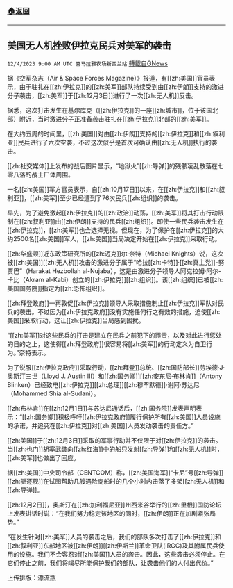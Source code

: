 ###  [:house:返回](README.md)
---


## 美国无人机挫败伊拉克民兵对美军的袭击
`12/4/2023 9:00 AM UTC 喜马拉雅农场新西兰站` [轉載自GNews](https://gnews.org/articles/2068700)

据《空军杂志（Air & Space Forces Magazine）》报道，有[[zh:美国]]官员表示，由于驻扎在[[zh:伊拉克]]的[[zh:美军]]部队持续受到由[[zh:伊朗]]支持的激进分子袭击，[[zh:美军]]于[[zh:12月3日]]进行了一次[[zh:无人机]]反击。

据悉，这次打击发生在基尔库克（[[zh:伊拉克]]的一座[[zh:城市]]，位于该国北部）附近，当时激进分子正准备袭击驻扎在[[zh:伊拉克]]北部的[[zh:美军]]。

在大约五周的时间里，[[zh:美国]]对由[[zh:伊朗]]支持的[[zh:伊拉克]]和[[zh:叙利亚]]民兵进行了六次空袭，不过这次似乎是首次可确认由[[zh:无人机]]执行的袭击。

[[zh:社交媒体]]上发布的战后图片显示，“地狱火”[[zh:导弹]]的残骸凌乱散落在七零八落的战士尸体周围。

一名[[zh:美国]]军方官员表示，自[[zh:10月17日]]以来，在[[zh:伊拉克]]和[[zh:叙利亚]]，[[zh:美军]]至少已经遭到了76次民兵[[zh:组织]]的袭击。

早先，为了避免激起[[zh:伊拉克]]的[[zh:政治]]动荡，[[zh:美军]]将其打击行动限制在[[zh:叙利亚]]由[[zh:伊朗]]支持的民兵[[zh:组织]]。即使一些民兵袭击发生在[[zh:伊拉克]]，[[zh:美军]]也会选择无视。但现在，为了保护在[[zh:伊拉克]]的大约2500名[[zh:美国]]军人，[[zh:美国]]当局决定开始在[[zh:伊拉克]]采取行动。

[[zh:华盛顿]]近东政策研究所的[[zh:迈克]]尔·奈特（Michael Knights）说，这次被[[zh:美国]][[zh:无人机]]攻击的激进分子属于“哈拉[[zh:卡特]]·[[zh:真主党]]\-努贾巴”（Harakat Hezbollah al-Nujaba），这是由激进分子领导人阿克拉姆·阿尔\-卡比（Akram al-Kabi）创立的[[zh:伊拉克]][[zh:组织]]。该[[zh:组织]]已被[[zh:美国国务院]]指定为[[zh:恐怖组织]]。

[[zh:拜登政府]]一再敦促[[zh:伊拉克]]领导人采取措施制止[[zh:伊拉克]]军队对民兵的袭击。不过因为[[zh:伊拉克政府]]没有实施任何行之有效的措施，迫使[[zh:美国]]采取行动，这让[[zh:伊拉克]]当局感到困扰。

“[[zh:美军]]对这些民兵的打击是建立在民兵之前犯下的罪责，以及对此进行惩处的目的之上，这使得[[zh:拜登政府]]很容易将[[zh:美军]]的行动定义为自卫行为。”奈特表示。

为了说服[[zh:伊拉克政府]]采取行动，[[zh:拜登]]总统、[[zh:国防部长]]劳埃德·J·奥斯汀三世（Lloyd J. Austin III）和[[zh:国务卿]][[zh:安东尼·布林肯]]（Antony Blinken）已经致电[[zh:伊拉克]][[zh:总理]][[zh:穆罕默德]]·谢阿·苏达尼（Mohammed Shia al-Sudani）。

[[zh:布林肯]]在[[zh:12月1日]]与苏达尼通话后，[[zh:国务院]]发表声明表示：“[[zh:国务卿]]积极呼吁[[zh:伊拉克政府]]履行保护所有[[zh:美国]]人员设施的承诺，并追究在[[zh:伊拉克]]对[[zh:美国]]人员发动袭击的责任方。”

[[zh:美国]]于[[zh:12月3日]]采取的军事行动并不仅限于对[[zh:伊拉克]]的袭击。当[[zh:也门]]胡塞武装向[[zh:红海]]中的船只发射[[zh:导弹]]和[[zh:无人机]]时，[[zh:美军]]也做出了回应。

据[[zh:美国]]中央司令部（CENTCOM）称，[[zh:美国海军]]“卡尼”号[[zh:导弹]][[zh:驱逐舰]]在试图帮助几艘遇险商船时的几个小时内击落了多架[[zh:无人机]]和[[zh:导弹]]。

[[zh:12月2日]]，奥斯汀在[[zh:加利福尼亚]]州西米谷举行的[[zh:里根]]国防论坛上发表讲话时说：“在我们努力稳定该地区的同时，[[zh:伊朗]]正在加剧紧张局势。”

“在发生针对[[zh:美军]]人员的袭击之后，我们的部队多次打击了[[zh:伊拉克]]和[[zh:叙利亚]]东部地区被[[zh:伊朗]][[zh:伊斯兰]]革命卫队(IRGC)及其附属民兵使用的设施。我们不会容忍对[[zh:美国]]人员的袭击。因此，这些袭击必须停止。在它们停止之前，我们将竭尽所能保护我们的部队，让袭击他们的人付出代价。”

上传排版：漂流瓶
